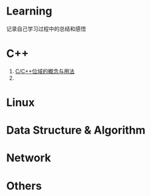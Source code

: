 # Learning
记录自己学习过程中的总结和感悟

# C++

1. [C/C++位域的概念与用法](./C位域.md)
2. ​

# Linux



# Data Structure & Algorithm



# Network



# Others
